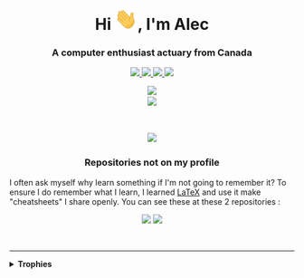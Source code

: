 <h1 align="center">Hi <img src="https://raw.githubusercontent.com/ABSphreak/ABSphreak/master/gifs/Hi.gif" width="40px" />, I'm Alec</h1>
<h3 align="center">A computer enthusiast actuary from Canada</h3>

<p align="center">
  <a href="https://www.linkedin.com/in/alec-james-van-rassel">
    <img src="https://img.shields.io/badge/linked-in-369?style=flat-square&logo=linkedin&logoColor=white&color=blue" />
  </a>
  <a href="https://www.researchgate.net/profile/Alec_Van_Rassel">
    <img src="https://img.shields.io/badge/Research-Gate-green?style=flat-square&logo=researchgate" />
  </a>
  <a href="https://mailhide.io/e/brjzw">
    <img src="https://img.shields.io/badge/email-reveal-2a8?style=flat-square&logo=gmail&logoColor=white" />
  </a>
  <a href="http://www.actuarial-lookup.com/results/bvkpjg">
    <img src="https://img.shields.io/badge/actuarial-exams-important?style=flat-square&logo=sqlite" />
  </a>
</p>
  
<p align="center">
  <a href="https://github.com/anuraghazra/github-readme-stats">
    <img src="https://github-readme-stats-omega-roan-93.vercel.app/api?username=alec42&include_all_commits=true&show_icons=true&title_color=41b883&icon_color=41b883&text_color=273849&bg_color=fffefe"/>
  </a>
  </br>  
  <a href="https://github.com/anuraghazra/github-readme-stats">
    <img src="https://github-readme-stats-omega-roan-93.vercel.app/api/top-langs/?username=alec42&size_weight=0.5&count_weight=0.5&hide=html,OpenSCAD,css&langs_count=7&layout=compact"/>
  </a>
</p>

</br>
<p align="center">
  <a href="https://quine.sh"><img src="https://stats.quine.sh/alec42/languages-over-time?theme=dark" width="540px" style="margin:0 auto"></a>
</p>
<h3 align="center">Repositories not on my profile</h5>
<p font-size="20px">I often ask myself why learn something if I'm not going to remember it? To ensure I do remember what I learn, I learned <a href="https://www.latex-project.org/">LaTeX</a> and use it make "cheatsheets" I share openly. You can see these at these 2 repositories : </p>

<p width="100%" align="center">
  <a align="left" href="https://github.com/ressources-act/Guide_de_survie_en_actuariat" title="Survival Guide for Actuarial Science Students"><img height="115" src="https://github-readme-stats-omega-roan-93.vercel.app/api/pin/?username=ressources-act&repo=Guide_de_survie_en_actuariat&theme=gotham"></a>
  <a align="right" href="https://github.com/ressources-act/Ressources-examens" title="Actuarial Exam Ressources"><img height="115" src="https://github-readme-stats-omega-roan-93.vercel.app/api/pin/?username=ressources-act&repo=Ressources-examens&theme=gotham"></a>
</p>

</br>
<hr>

<details close>
  <summary><b>Trophies</b></summary>
  <a href="https://github.com/ryo-ma/github-profile-trophy">
    <img src="https://github-profile-trophy.vercel.app/?username=alec42&theme=flat"/>
  </a>
</details>

<!--
I love coding and doing neat computer stuff. For example, finding [this neat program](https://github.com/kittinan/spotify-github-profile) to show what I recently listened to on Spotify (hopefully it's not too embarassing) : 
<p align="center">
  <a href="https://github.com/kittinan/spotify-github-profile">
    <img src="https://spotify-github-profile.vercel.app/api/view?uid=alec042&cover_image=true" />
  </a>
</p>
-->


<!--
**alec42/alec42** is a ✨ _special_ ✨ repository because its `README.md` (this file) appears on your GitHub profile.
Here are some ideas to get you started:
- 🔭 I’m currently working on ...
- 🌱 I’m currently learning ...
- 👯 I’m looking to collaborate on ...
- 🤔 I’m looking for help with ...
- 💬 Ask me about ...
- 📫 How to reach me: ...
- 😄 Pronouns: ...
- ⚡ Fun fact: ...
-->
